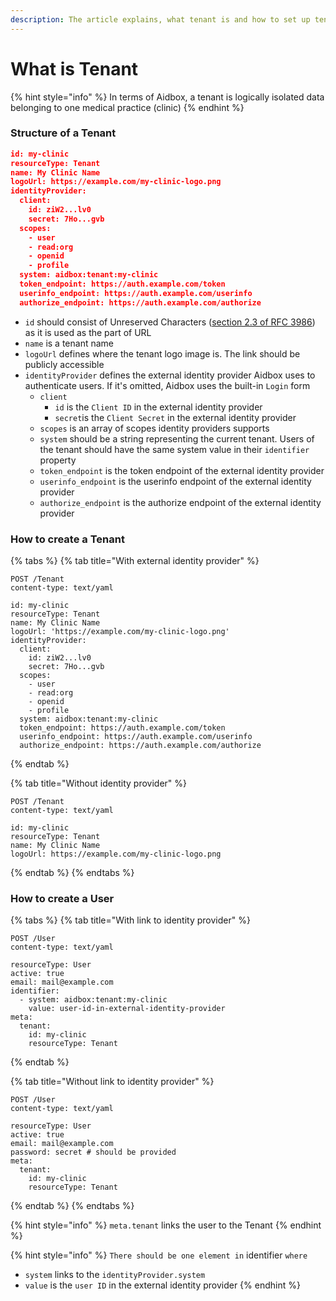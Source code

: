 ```yaml
---
description: The article explains, what tenant is and how to set up tenant (clinic)
---
```


# What is Tenant

{% hint style="info" %}
In terms of Aidbox, a tenant is logically isolated data belonging to one medical practice (clinic)
{% endhint %}

### Structure of a Tenant

```json
id: my-clinic
resourceType: Tenant
name: My Clinic Name
logoUrl: https://example.com/my-clinic-logo.png
identityProvider:
  client:
    id: ziW2...lv0
    secret: 7Ho...gvb
  scopes:
    - user
    - read:org
    - openid
    - profile
  system: aidbox:tenant:my-clinic
  token_endpoint: https://auth.example.com/token
  userinfo_endpoint: https://auth.example.com/userinfo
  authorize_endpoint: https://auth.example.com/authorize
```

* `id` should consist of Unreserved Characters ([section 2.3 of RFC 3986](https://www.ietf.org/rfc/rfc3986.txt)) as it is used as the part of URL
* `name` is a tenant name
* `logoUrl` defines where the tenant logo image is. The link should be publicly accessible
* `identityProvider` defines the external identity provider Aidbox uses to authenticate users. If it's omitted, Aidbox uses the built-in `Login` form
  * `client`
    * `id` is the `Client ID` in the external identity provider
    * `secret`is the `Client Secret` in the external identity provider
  * `scopes` is an array of scopes identity providers supports
  * `system` should be a string representing the current tenant. Users of the tenant should have the same system value in their `identifier` property
  * `token_endpoint` is the token endpoint of the external identity provider
  * `userinfo_endpoint` is the userinfo endpoint of the external identity provider
  * `authorize_endpoint` is the authorize endpoint of the external identity provider

### How to create a Tenant

{% tabs %}
{% tab title="With external identity provider" %}
```http
POST /Tenant
content-type: text/yaml

id: my-clinic
resourceType: Tenant
name: My Clinic Name
logoUrl: 'https://example.com/my-clinic-logo.png'
identityProvider:
  client:
    id: ziW2...lv0
    secret: 7Ho...gvb
  scopes:
    - user
    - read:org
    - openid
    - profile
  system: aidbox:tenant:my-clinic
  token_endpoint: https://auth.example.com/token
  userinfo_endpoint: https://auth.example.com/userinfo
  authorize_endpoint: https://auth.example.com/authorize
```
{% endtab %}

{% tab title="Without identity provider" %}
```http
POST /Tenant
content-type: text/yaml

id: my-clinic
resourceType: Tenant
name: My Clinic Name
logoUrl: https://example.com/my-clinic-logo.png
```
{% endtab %}
{% endtabs %}

### How to create a User

{% tabs %}
{% tab title="With link to identity provider" %}
```http
POST /User
content-type: text/yaml

resourceType: User
active: true
email: mail@example.com
identifier:
  - system: aidbox:tenant:my-clinic
    value: user-id-in-external-identity-provider
meta:
  tenant:
    id: my-clinic
    resourceType: Tenant
```
{% endtab %}

{% tab title="Without link to identity provider" %}
```http
POST /User
content-type: text/yaml

resourceType: User
active: true
email: mail@example.com
password: secret # should be provided
meta:
  tenant:
    id: my-clinic
    resourceType: Tenant
```
{% endtab %}
{% endtabs %}

{% hint style="info" %}
`meta.tenant` links the user to the Tenant
{% endhint %}

{% hint style="info" %}
`There should be one element in` identifier `where`

* `system` links to the `identityProvider.system`
* `value` is the `user ID` in the external identity provider
{% endhint %}
